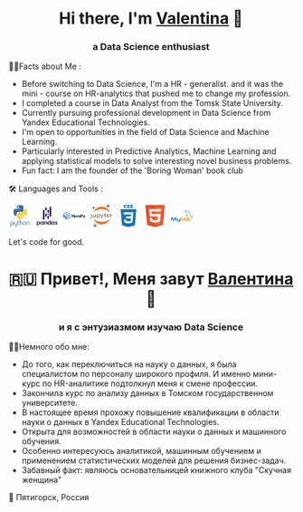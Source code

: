 <h1 align="center">Hi there, I'm  <a href="https://www.linkedin.com/in/valentina-boychenko-9695aa185/" target="_blank">Valentina</a> 
👋 </h1>
<h3 align="center">а Data Science enthusiast </h3>

:woman_technologist:Facts about Me :

- Before switching to Data Science, I'm a HR - generalist. and it was the mini - course on HR-analytics that pushed me to change my profession. 
- I completed a course in Data Analyst from the Tomsk State University.
- Currently pursuing professional development in Data Science from Yandex Educational Technologies.
- I'm open to opportunities in the field of Data Science and Machine Learning.
- Particularly interested in Predictive Analytics, Machine Learning and applying statistical models to solve interesting novel business problems.
- Fun fact: I am the founder of the 'Boring Woman' book club

:hammer_and_wrench: Languages and Tools :

<div>  
  <img src="https://github.com/devicons/devicon/blob/master/icons/python/python-original-wordmark.svg"  title="Python" alt="python" width="40" height="40"/>&nbsp;  
  <img src="https://github.com/devicons/devicon/blob/master/icons/pandas/pandas-original-wordmark.svg"  title="Pandas" alt="pandas" width="40" height="40"/>&nbsp; 
  <img src="https://github.com/devicons/devicon/blob/master/icons/numpy/numpy-original-wordmark.svg"  title="Numpy" alt="numpy" width="40" height="40"/>&nbsp;  
  <img src="https://github.com/devicons/devicon/blob/master/icons/jupyter/jupyter-original-wordmark.svg"  title="Jupyter" alt="jupyter" width="40" height="40"/>&nbsp;
  <img src="https://github.com/devicons/devicon/blob/master/icons/css3/css3-plain-wordmark.svg"  title="CSS3" alt="CSS" width="40" height="40"/>&nbsp;
  <img src="https://github.com/devicons/devicon/blob/master/icons/html5/html5-original.svg" title="HTML5" alt="HTML" width="40" height="40"/>&nbsp;
  <img src="https://github.com/devicons/devicon/blob/master/icons/mysql/mysql-original-wordmark.svg" title="MySQL"  alt="MySQL" width="40" height="40"/>&nbsp;

</div>


<tail> Let's code for good.</tail>

<!-- ### Hi there 👋 from Russia 🇷🇺
I'm Valentine, a Data Science enthusiast.

**Speck-of-light/Speck-of-light** is a ✨ _special_ ✨ repository because its `README.md` (this file) appears on your GitHub profile.

Here are some ideas to get you started:

- 🔭 I’m currently working on ...
- 🌱 I’m currently learning ...
- 👯 I’m looking to collaborate on ...
- 🤔 I’m looking for help with ...
- 💬 Ask me about ...
- 📫 How to reach me: ...
- 😄 Pronouns: ...
- ⚡ Fun fact: ...
<img src="https://github.com/devicons/devicon/blob/master/icons/javascript/javascript-original.svg" title="JavaScript" alt="JavaScript" width="40" height="40"/>&nbsp;
-->


<h1 align="center">🇷🇺 Привет!, Меня завут  <a href="https://www.linkedin.com/in/valentina-boychenko-9695aa185/" target="_blank">Валентина</a> 
👋 </h1>
<h3 align="center">и я с энтузиазмом изучаю Data Science </h3>

:woman_technologist:Немного обо мне:
- До того, как переключиться на науку о данных, я была специалистом по персоналу широкого профиля. И именно мини-курс по HR-аналитике подтолкнул меня к смене профессии.
- Закончила курс по анализу данных в Томском государственном университете.
- В настоящее время прохожу повышение квалификации в области науки о данных в Yandex Educational Technologies.
- Открыта для возможностей в области науки о данных и машинного обучения.
- Особенно интересуюсь аналитикой, машинным обучением и применением статистических моделей для решения бизнес-задач.
- Забавный факт:  являюсь основательницей книжного клуба "Скучная женщина"

📍 Пятигорск, Россия
